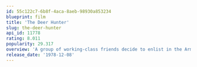 ```yaml
---
id: 55c122c7-6b8f-4aca-8aeb-98930a853234
blueprint: film
title: 'The Deer Hunter'
slug: the-deer-hunter
api_id: 11778
rating: 8.011
popularity: 29.317
overview: 'A group of working-class friends decide to enlist in the Army during the Vietnam War and finds it to be hellish chaos -- not the noble venture they imagined. Before they left, Steven married his pregnant girlfriend -- and Michael and Nick were in love with the same woman. But all three are different men upon their return.'
release_date: '1978-12-08'
---
```

